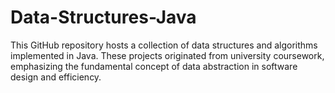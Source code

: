 # Data-Structures-Java
This GitHub repository hosts a collection of data structures and algorithms implemented in Java. These projects originated from university coursework, emphasizing the fundamental concept of data abstraction in software design and efficiency.
